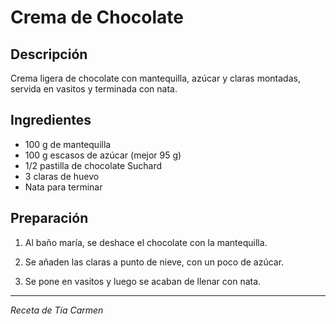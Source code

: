 # Crema de Chocolate

## Descripción
Crema ligera de chocolate con mantequilla, azúcar y claras montadas, servida en vasitos y terminada con nata.

## Ingredientes
- 100 g de mantequilla
- 100 g escasos de azúcar (mejor 95 g)
- 1/2 pastilla de chocolate Suchard
- 3 claras de huevo
- Nata para terminar

## Preparación

1. Al baño maría, se deshace el chocolate con la mantequilla.

2. Se añaden las claras a punto de nieve, con un poco de azúcar.

3. Se pone en vasitos y luego se acaban de llenar con nata.

---
*Receta de Tía Carmen*